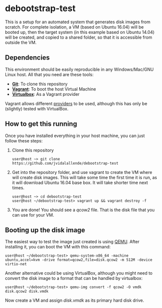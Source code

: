 # debootstrap-test

This is a setup for an automated system that generates disk images from
scratch. For complete isolation, a VM (based on Ubuntu 16.04) will be booted up,
then the target system (in this example based on Ubuntu 14.04) will be created,
and copied to a shared folder, so that it is accessible from outside the VM.

## Dependencies

This environment should be easily reproducible in any Windows/Mac/GNU Linux
host. All that you need are these tools:

 - **[Git](https://git-scm.com/downloads)**: To clone this repository
 - **[Vagrant](https://www.vagrantup.com/downloads.html)**: To boot the host Virtual Machine
 - **[Virtualbox](https://www.virtualbox.org/wiki/Downloads)**: As a Vagrant provider

Vagrant allows different [providers](https://www.vagrantup.com/docs/providers/)
to be used, although this has only be (slightly) tested with VirtualBox.

## How to get this running

Once you have installed everything in your host machine, you can just follow
these steps:

 1. Clone this repository

        user@host ~> git clone https://github.com/jvidalallende/debootstrap-test

 2. Get into the repository folder, and use vagrant to create the VM where
    will create disk images. This will take some time the first time it is run,
    as it will download Ubuntu 16.04 base box. It will take shorter time next
    times.

        user@host ~> cd debootstrap-test
        user@host ~/debootstrap-test> vagrant up && vagrant destroy -f

 3. You are done! You should see a *qcow2* file. That is the disk file that you
    can use for your VM.


## Booting up the disk image

The easiest way to test the image just created is using [QEMU](http://www.qemu-project.org/).
After installing it, you can boot the VM with this command:

    user@host ~/debootstrap-test> qemu-system-x86_64 -machine ubuntu,accel=kvm -drive format=qcow2,file=disk.qcow2 -m 512M -device virtio-net

Another alternative could be using VirtualBox, although you might need to convert
the disk image to a format that can be handled by virtualbox:

    user@host ~/debootstrap-test> qemu-img convert -f qcow2 -O vmdk disk.qcow2 disk.vmdk

Now create a VM and assign *disk.vmdk* as its primary hard disk drive.
